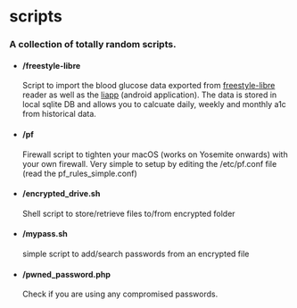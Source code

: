 # scripts

### A collection of totally random scripts.

- #### /freestyle-libre 
  Script to import the blood glucose data exported from [freestyle-libre](https://www.freestylelibre.us/) reader as well as the [liapp](https://play.google.com/store/apps/details?id=de.cm.liapp&hl=en_US) (android application). The data is stored in local sqlite DB and allows you to calcuate daily, weekly and monthly a1c from historical data. 
  
- #### /pf 
  Firewall script to tighten your macOS (works on Yosemite onwards) with your own firewall. Very simple to setup by editing the /etc/pf.conf file (read the pf_rules_simple.conf)
  
- #### /encrypted_drive.sh
  Shell script to store/retrieve files to/from encrypted folder

- #### /mypass.sh
  simple script to add/search passwords from an encrypted file
  
- #### /pwned_password.php
  Check if you are using any compromised passwords.
